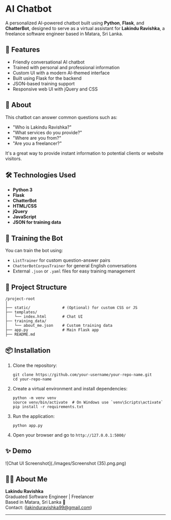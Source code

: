 # AI Chatbot

A personalized AI-powered chatbot built using **Python**, **Flask**, and **ChatterBot**, designed to serve as a virtual assistant for **Lakindu Ravishka**, a freelance software engineer based in Matara, Sri Lanka.

## 🚀 Features

- Friendly conversational AI chatbot
- Trained with personal and professional information
- Custom UI with a modern AI-themed interface
- Built using Flask for the backend
- JSON-based training support
- Responsive web UI with jQuery and CSS

## 📌 About

This chatbot can answer common questions such as:

- "Who is Lakindu Ravishka?"
- "What services do you provide?"
- "Where are you from?"
- "Are you a freelancer?"

It's a great way to provide instant information to potential clients or website visitors.

## 🛠️ Technologies Used

- **Python 3**
- **Flask**
- **ChatterBot**
- **HTML/CSS**
- **jQuery**
- **JavaScript**
- **JSON for training data**

## 🧠 Training the Bot

You can train the bot using:

- `ListTrainer` for custom question-answer pairs
- `ChatterBotCorpusTrainer` for general English conversations
- External `.json` or `.yaml` files for easy training management

## 📁 Project Structure

```
/project-root
│
├── static/              # (Optional) for custom CSS or JS
├── templates/
│   └── index.html       # Chat UI
├── training_data/
│   └── about_me.json    # Custom training data
├── app.py               # Main Flask app
├── README.md
```

## 📦 Installation

1. Clone the repository:
   ```
   git clone https://github.com/your-username/your-repo-name.git
   cd your-repo-name
   ```

2. Create a virtual environment and install dependencies:
   ```
   python -m venv venv
   source venv/bin/activate  # On Windows use `venv\Scripts\activate`
   pip install -r requirements.txt
   ```

3. Run the application:
   ```
   python app.py
   ```

4. Open your browser and go to `http://127.0.0.1:5000/`

## ✨ Demo

![Chat UI Screenshot](./images/Screenshot (35).png.png)

## 🙋‍♂️ About Me

**Lakindu Ravishka**  
Graduated Software Engineer | Freelancer  
Based in Matara, Sri Lanka 🌴  
Contact: (lakinduravishka99@gmail.com)

---

```
